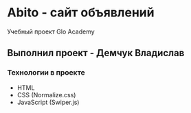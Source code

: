 # Abito - сайт объявлений 
Учебный проект Glo Academy

## Выполнил проект - Демчук Владислав

### Технологии в проекте 
- HTML
- CSS (Normalize.css)
- JavaScript (Swiper.js)
